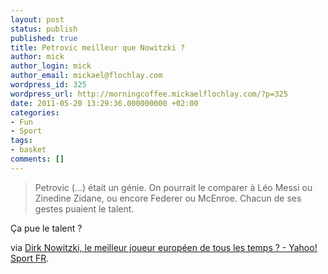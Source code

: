 ```yaml
---
layout: post
status: publish
published: true
title: Petrovic meilleur que Nowitzki ?
author: mick
author_login: mick
author_email: mickael@flochlay.com
wordpress_id: 325
wordpress_url: http://morningcoffee.mickaelflochlay.com/?p=325
date: 2011-05-20 13:29:36.000000000 +02:00
categories:
- Fun
- Sport
tags:
- basket
comments: []
---
```

<blockquote>Petrovic (...) était un génie. On pourrait le comparer à Léo Messi ou Zinedine Zidane, ou encore Federer ou McEnroe. Chacun de ses gestes puaient le talent.</blockquote>
Ça pue le talent ?

via <a href="http://fr.sports.yahoo.com/basketball/nba/blog/article/11325/dirk-nowitzki-le-meilleur-joueur-europen-de-tous-les-temps-/">Dirk Nowitzki, le meilleur joueur européen de tous les temps ? - Yahoo! Sport FR</a>.
